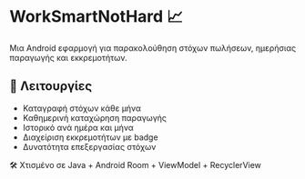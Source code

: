 # WorkSmartNotHard 📈

Μια Android εφαρμογή για παρακολούθηση στόχων πωλήσεων, ημερήσιας παραγωγής και εκκρεμοτήτων.

## 🔧 Λειτουργίες
- Καταγραφή στόχων κάθε μήνα
- Καθημερινή καταχώρηση παραγωγής
- Ιστορικό ανά ημέρα και μήνα
- Διαχείριση εκκρεμοτήτων με badge
- Δυνατότητα επεξεργασίας στόχων

🛠 Χτισμένο σε Java + Android Room + ViewModel + RecyclerView
